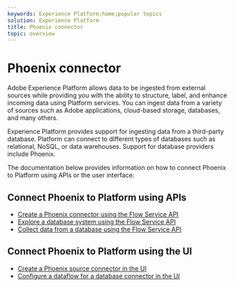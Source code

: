 ```yaml
---
keywords: Experience Platform;home;popular topics
solution: Experience Platform
title: Phoenix connector
topic: overview
---
```


# Phoenix connector

Adobe Experience Platform allows data to be ingested from external sources while providing you with the ability to structure, label, and enhance incoming data using Platform services. You can ingest data from a variety of sources such as Adobe applications, cloud-based storage, databases, and many others.

Experience Platform provides support for ingesting data from a third-party database. Platform can connect to different types of databases such as relational, NoSQL, or data warehouses. Support for database providers include Phoenix.

The documentation below provides information on how to connect Phoenix to Platform using APIs or the user interface:

## Connect Phoenix to Platform using APIs

- [Create a Phoenix connector using the Flow Service API](../../tutorials/api/create/databases/phoenix.md)
- [Explore a database system using the Flow Service API](../../tutorials/api/explore/database-nosql.md)
- [Collect data from a database using the Flow Service API](../../tutorials/api/collect/database-nosql.md)

## Connect Phoenix to Platform using the UI

- [Create a Phoenix source connector in the UI](../../tutorials/ui/create/databases/phoenix.md)
- [Configure a dataflow for a database connector in the UI](../../tutorials/ui/dataflow/databases.md)